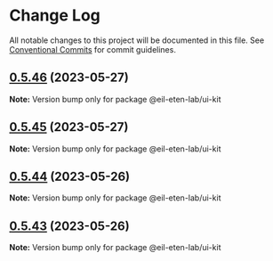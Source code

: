 # Change Log

All notable changes to this project will be documented in this file.
See [Conventional Commits](https://conventionalcommits.org) for commit guidelines.

## [0.5.46](https://github.com/etenlab/ui-kit/compare/v0.5.44...v0.5.46) (2023-05-27)

**Note:** Version bump only for package @eil-eten-lab/ui-kit

## [0.5.45](https://github.com/etenlab/ui-kit/compare/v0.5.44...v0.5.45) (2023-05-27)

**Note:** Version bump only for package @eil-eten-lab/ui-kit

## [0.5.44](https://github.com/etenlab/ui-kit/compare/v0.5.43...v0.5.44) (2023-05-26)

**Note:** Version bump only for package @eil-eten-lab/ui-kit

## [0.5.43](https://github.com/etenlab/ui-kit/compare/v0.5.42...v0.5.43) (2023-05-26)

**Note:** Version bump only for package @eil-eten-lab/ui-kit
